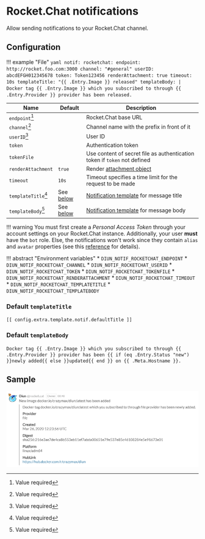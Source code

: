 # Rocket.Chat notifications

Allow sending notifications to your Rocket.Chat channel.

## Configuration

!!! example "File"
    ```yaml
    notif:
      rocketchat:
        endpoint: http://rocket.foo.com:3000
        channel: "#general"
        userID: abcdEFGH012345678
        token: Token123456
        renderAttachment: true
        timeout: 10s
        templateTitle: "{{ .Entry.Image }} released"
        templateBody: |
          Docker tag {{ .Entry.Image }} which you subscribed to through {{ .Entry.Provider }} provider has been released.
    ```

| Name                | Default                                    | Description   |
|---------------------|--------------------------------------------|---------------|
| `endpoint`[^1]      |                                            | Rocket.Chat base URL |
| `channel`[^1]       |                                            | Channel name with the prefix in front of it |
| `userID`[^1]        |                                            | User ID |
| `token`             |                                            | Authentication token |
| `tokenFile`         |                                            | Use content of secret file as authentication token if `token` not defined |
| `renderAttachment`  | `true`                                     | Render [attachment object](https://docs.rocket.chat/guides/user-guides/messaging#send-attachments) |
| `timeout`           | `10s`                                      | Timeout specifies a time limit for the request to be made |
| `templateTitle`[^1] | See [below](#default-templatetitle)        | [Notification template](../faq.md#notification-template) for message title |
| `templateBody`[^1]  | See [below](#default-templatebody)         | [Notification template](../faq.md#notification-template) for message body |

!!! warning
    You must first create a _Personal Access Token_ through your account settings on your Rocket.Chat instance.
    Additionally, your user **must** have the `bot` role.
    Else, the notifications won't work since they contain `alias` and `avatar` properties (see this [reference](https://developer.rocket.chat/reference/api/rest-api/endpoints/team-collaboration-endpoints/chat-endpoints/postmessage#important) for details).

!!! abstract "Environment variables"
    * `DIUN_NOTIF_ROCKETCHAT_ENDPOINT`
    * `DIUN_NOTIF_ROCKETCHAT_CHANNEL`
    * `DIUN_NOTIF_ROCKETCHAT_USERID`
    * `DIUN_NOTIF_ROCKETCHAT_TOKEN`
    * `DIUN_NOTIF_ROCKETCHAT_TOKENFILE`
    * `DIUN_NOTIF_ROCKETCHAT_RENDERATTACHMENT`
    * `DIUN_NOTIF_ROCKETCHAT_TIMEOUT`
    * `DIUN_NOTIF_ROCKETCHAT_TEMPLATETITLE`
    * `DIUN_NOTIF_ROCKETCHAT_TEMPLATEBODY`

### Default `templateTitle`

```
[[ config.extra.template.notif.defaultTitle ]]
```

### Default `templateBody`

```
Docker tag {{ .Entry.Image }} which you subscribed to through {{ .Entry.Provider }} provider has been {{ if (eq .Entry.Status "new") }}newly added{{ else }}updated{{ end }} on {{ .Meta.Hostname }}.
```

## Sample

![](../assets/notif/rocketchat.png)

[^1]: Value required
